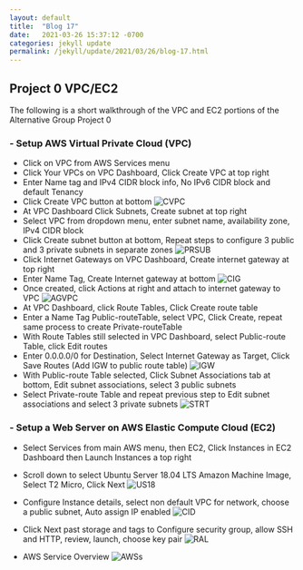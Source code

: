 ```yaml
---
layout: default
title:  "Blog 17"
date:   2021-03-26 15:37:12 -0700
categories: jekyll update
permalink: /jekyll/update/2021/03/26/blog-17.html
---
```


## Project 0 VPC/EC2

The following is a short walkthrough of the VPC and EC2 portions of the Alternative Group Project 0

### - Setup AWS Virtual Private Cloud (VPC)
- Click on VPC from AWS Services menu
- Click Your VPCs on VPC Dashboard, Click Create VPC at top right
- Enter Name tag and IPv4 CIDR block info, No IPv6 CIDR block and default Tenancy
- Click Create VPC button at bottom
![CVPC](https://user-images.githubusercontent.com/70084203/112613279-27cd8000-8ddd-11eb-9588-b9acd642a37e.png)
- At VPC Dashboard Click Subnets, Create subnet at top right
- Select VPC from dropdown menu, enter subnet name, availability zone, IPv4 CIDR block
- Click Create subnet button at bottom, Repeat steps to configure 3 public and 3 private subnets in separate zones
![PRSUB](https://user-images.githubusercontent.com/70084203/112615695-0cb03f80-8de0-11eb-9b99-f7a783e7ff56.png)
- Click Internet Gateways on VPC Dashboard, Create internet gateway at top right
- Enter Name Tag, Create Internet gateway at bottom
![CIG](https://user-images.githubusercontent.com/70084203/112616874-7c72fa00-8de1-11eb-81a9-560faa67e11e.png)
- Once created, click Actions at right and attach to internet gateway to VPC
![AGVPC](https://user-images.githubusercontent.com/70084203/112617216-e7bccc00-8de1-11eb-9f46-c1aefc72f9df.png)
- At VPC Dashboard, click Route Tables, Click Create route table
- Enter a Name Tag Public-routeTable, select VPC, Click Create, repeat same process to create Private-routeTable
- With Route Tables still selected in VPC Dashboard, select Public-route Table, click Edit routes
- Enter 0.0.0.0/0 for Destination, Select Internet Gateway as Target, Click Save Routes  (Add IGW to public route table)
![IGW](https://user-images.githubusercontent.com/70084203/112618748-b6450000-8de3-11eb-9224-0052ba0c336f.png)
- With Public-route Table selected, Click Subnet Associations tab at bottom, Edit subnet associations, select 3 public subnets
- Select Private-route Table and repeat previous step to Edit subnet associations and select 3 private subnets
![STRT](https://user-images.githubusercontent.com/70084203/112618929-eee4d980-8de3-11eb-9857-0a0cc8059daa.png)

### - Setup a Web Server on AWS Elastic Compute Cloud (EC2)
- Select Services from main AWS menu, then EC2, Click Instances in EC2 Dashboard then Launch Instances a top right
- Scroll down to select Ubuntu Server 18.04 LTS Amazon Machine Image, Select T2 Micro, Click Next
![US18](https://user-images.githubusercontent.com/70084203/112619298-6450aa00-8de4-11eb-9fc5-e434e0188424.png)
- Configure Instance details, select non default VPC for network, choose a public subnet, Auto assign IP enabled
![CID](https://user-images.githubusercontent.com/70084203/112619542-b265ad80-8de4-11eb-825a-3e6c4c7fad8b.png)
- Click Next past storage and tags to Configure security group, allow SSH and HTTP, review, launch, choose key pair
![RAL](https://user-images.githubusercontent.com/70084203/112619727-e2ad4c00-8de4-11eb-8524-4f1acd41c300.png)

- AWS Service Overview
![AWSs](https://user-images.githubusercontent.com/70084203/112683650-22992100-8e2f-11eb-842b-719143ed6692.png)

